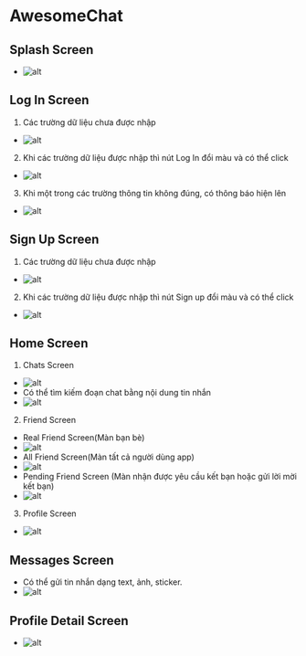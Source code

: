 # AwesomeChat

## Splash Screen
* ![alt](/Users/dongocnhi/StudioProjects/Rikkei/awesome-chat/app/src/main/assets/splash.png)

## Log In Screen
1. Các trường dữ liệu chưa được nhập
* ![alt](/Users/dongocnhi/StudioProjects/Rikkei/awesome-chat/app/src/main/assets/login.png)
2. Khi các trường dữ liệu được nhập thì nút Log In đổi màu và có thể click
* ![alt](/Users/dongocnhi/StudioProjects/Rikkei/awesome-chat/app/src/main/assets/login_visible.png)
3. Khi một trong các trường thông tin không đúng, có thông báo hiện lên
* ![alt](/Users/dongocnhi/StudioProjects/Rikkei/awesome-chat/app/src/main/assets/login_error.png)

## Sign Up Screen
1. Các trường dữ liệu chưa được nhập
* ![alt](/Users/dongocnhi/StudioProjects/Rikkei/awesome-chat/app/src/main/assets/signup.png)
2. Khi các trường dữ liệu được nhập thì nút Sign up đổi màu và có thể click
* ![alt](/Users/dongocnhi/StudioProjects/Rikkei/awesome-chat/app/src/main/assets/signup_visible.png)

## Home Screen
1. Chats Screen
* ![alt](/Users/dongocnhi/StudioProjects/Rikkei/awesome-chat/app/src/main/assets/home.png)
* Có thể tìm kiếm đoạn chat bằng nội dung tin nhắn
* ![alt](/Users/dongocnhi/StudioProjects/Rikkei/awesome-chat/app/src/main/assets/chats_search.png)
2. Friend Screen
* Real Friend Screen(Màn bạn bè) 
* ![alt](/Users/dongocnhi/StudioProjects/Rikkei/awesome-chat/app/src/main/assets/real_friend.png)
* All Friend Screen(Màn tất cả người dùng app)
* ![alt](/Users/dongocnhi/StudioProjects/Rikkei/awesome-chat/app/src/main/assets/all_friend.png)
* Pending Friend Screen (Màn nhận được yêu cầu kết bạn hoặc gửi lời mời kết bạn)
* ![alt](/Users/dongocnhi/StudioProjects/Rikkei/awesome-chat/app/src/main/assets/pending_friend.png)
3. Profile Screen
* ![alt](/Users/dongocnhi/StudioProjects/Rikkei/awesome-chat/app/src/main/assets/profile.png)

## Messages Screen
* Có thể gửi tin nhắn dạng text, ảnh, sticker.
* ![alt](/Users/dongocnhi/StudioProjects/Rikkei/awesome-chat/app/src/main/assets/messages_screen.png)

## Profile Detail Screen
* ![alt](/Users/dongocnhi/StudioProjects/Rikkei/awesome-chat/app/src/main/assets/profile_detail.png)
